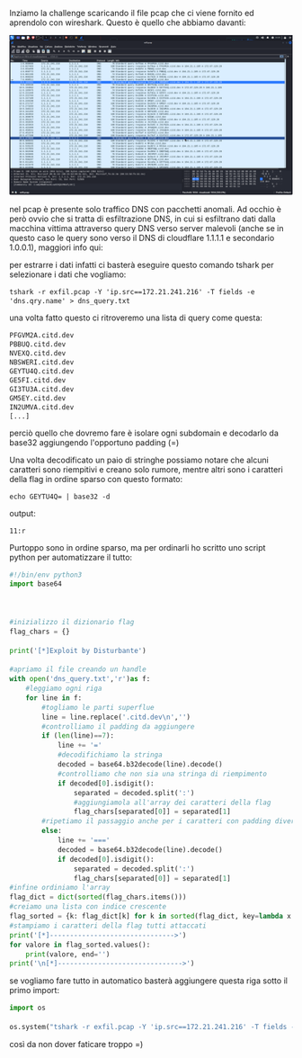 Inziamo la challenge scaricando il file pcap che ci viene fornito ed aprendolo con wireshark.
Questo è quello che abbiamo davanti:
	
![wireshark gui](./pic/wireshark.png)
	
nel pcap è presente solo traffico DNS con pacchetti anomali.
Ad occhio è però ovvio che si tratta di esfiltrazione DNS, in cui si esfiltrano dati dalla macchina vittima
attraverso query DNS verso server malevoli (anche se in questo caso le query sono verso il DNS di cloudflare 1.1.1.1 e secondario 1.0.0.1), maggiori info qui:
<!-- >
https://helgeklein.com/blog/dns-exfiltration-tunneling-how-it-works-dnsteal-demo-setup/
<!-->
per estrarre i dati infatti ci basterà eseguire questo comando tshark per selezionare i dati che vogliamo:
	
	tshark -r exfil.pcap -Y 'ip.src==172.21.241.216' -T fields -e 'dns.qry.name' > dns_query.txt
una volta fatto questo ci ritroveremo una lista di query come questa:
	
	PFGVM2A.citd.dev
	PBBUQ.citd.dev
	NVEXQ.citd.dev
	NBSWERI.citd.dev
	GEYTU4Q.citd.dev
	GE5FI.citd.dev
	GI3TU3A.citd.dev
	GM5EY.citd.dev
	IN2UMVA.citd.dev
	[...]
perciò quello che dovremo fare è isolare ogni subdomain e decodarlo da base32 aggiungendo l'opportuno padding (=)
<!-- >
<!-->
Una volta decodificato un paio di stringhe possiamo notare che alcuni caratteri sono riempitivi e creano solo rumore,
mentre altri sono i caratteri della flag in ordine sparso con questo formato:
	
	echo GEYTU4Q= | base32 -d
output:
	
	11:r
Purtoppo sono in ordine sparso, ma per ordinarli ho scritto uno script python per automatizzare il tutto:
```python	
#!/bin/env python3
import base64



#inizializzo il dizionario flag
flag_chars = {}

print('[*]Exploit by Disturbante')

#apriamo il file creando un handle
with open('dns_query.txt','r')as f:
	#leggiamo ogni riga
	for line in f:
		#togliamo le parti superflue
		line = line.replace('.citd.dev\n','')
		#controlliamo il padding da aggiungere
		if (len(line)==7):
			line += '='
			#decodifichiamo la stringa
			decoded = base64.b32decode(line).decode()
			#controlliamo che non sia una stringa di riempimento
			if decoded[0].isdigit():
				separated = decoded.split(':')
				#aggiungiamola all'array dei caratteri della flag
				flag_chars[separated[0]] = separated[1]
		#ripetiamo il passaggio anche per i caratteri con padding diverso
		else:
			line += '==='
			decoded = base64.b32decode(line).decode()
			if decoded[0].isdigit():
				separated = decoded.split(':')
				flag_chars[separated[0]] = separated[1]
#infine ordiniamo l'array
flag_dict = dict(sorted(flag_chars.items()))
#creiamo una lista con indice crescente
flag_sorted = {k: flag_dict[k] for k in sorted(flag_dict, key=lambda x: int(x))}
#stampiamo i caratteri della flag tutti attaccati
print('[*]------------------------------->')
for valore in flag_sorted.values():
    print(valore, end='')
print('\n[*]------------------------------->')
```
se vogliamo fare tutto in automatico basterà aggiungere questa riga sotto il primo import:
```python
import os

os.system("tshark -r exfil.pcap -Y 'ip.src==172.21.241.216' -T fields -e 'dns.qry.name' > dns_query.txt")
```
così da non dover faticare troppo =)

